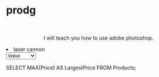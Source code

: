 
  
  # prodg
  <br>
<p align="center" fontstyle="verdana" fontsize="25"> I will teach you how to use adobe photoshop. 
  </p>
<li>
laser
  cannon
</li>

<select>
  <option value="volvo">Volvo</option>
  <option value="saab">Saab</option>
  <option value="mercedes">Mercedes</option>
  <option value="audi">Audi</option>
</select>

SELECT MAX(Price) AS LargestPrice
FROM Products;


